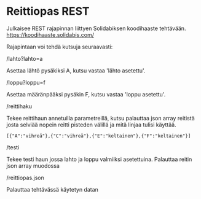 # Reittiopas REST

Julkaisee REST rajapinnan liittyen Solidabiksen koodihaaste tehtävään. https://koodihaaste.solidabis.com/

Rajapintaan voi tehdä kutsuja seuraavasti:


  /lahto?lahto=a

Asettaa lähtö pysäkiksi A, kutsu vastaa 'lähto asetettu'.


  /loppu?loppu=f

Asettaa määränpääksi pysäkin F, kutsu vastaa 'loppu asetettu'.


  /reittihaku

Tekee reittihaun annetuilla parametreillä, kutsu palauttaa json array reitistä josta selviää nopein reitti pisteden välillä ja mitä linjaa tulisi käyttää. 
  
    [{"A":"vihreä"},{"C":"vihreä"},{"E":"keltainen"},{"F":"keltainen"}]
    

/testi

Tekee testi haun jossa lahto ja loppu valmiiksi asetettuina. Palauttaa reitin json array muodossa


/reittiopas.json

Palauttaa tehtävässä käytetyn datan
